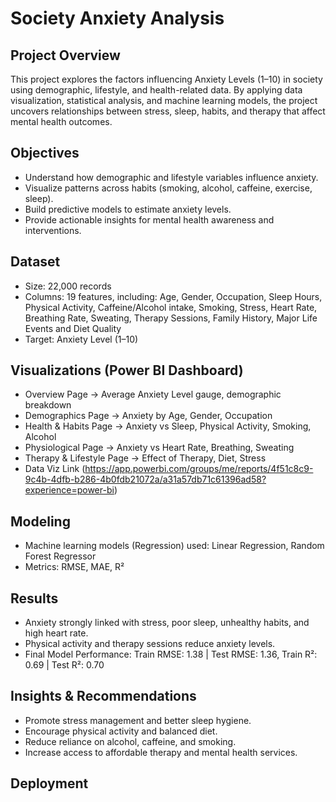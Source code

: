 # Society Anxiety Analysis

## Project Overview
This project explores the factors influencing Anxiety Levels (1–10) in society using demographic, lifestyle, and health-related data. By applying data visualization, statistical analysis, and machine learning models, the project uncovers relationships between stress, sleep, habits, and therapy that affect mental health outcomes.

## Objectives
- Understand how demographic and lifestyle variables influence anxiety.
- Visualize patterns across habits (smoking, alcohol, caffeine, exercise, sleep).
- Build predictive models to estimate anxiety levels.
- Provide actionable insights for mental health awareness and interventions.

## Dataset
- Size: 22,000 records
- Columns: 19 features, including: Age, Gender, Occupation, Sleep Hours, Physical Activity, Caffeine/Alcohol intake, Smoking, Stress, Heart Rate, Breathing Rate, Sweating, Therapy Sessions, Family History, Major Life Events and Diet Quality
- Target: Anxiety Level (1–10)

## Visualizations (Power BI Dashboard)
- Overview Page → Average Anxiety Level gauge, demographic breakdown
- Demographics Page → Anxiety by Age, Gender, Occupation
- Health & Habits Page → Anxiety vs Sleep, Physical Activity, Smoking, Alcohol
- Physiological Page → Anxiety vs Heart Rate, Breathing, Sweating
- Therapy & Lifestyle Page → Effect of Therapy, Diet, Stress
- Data Viz Link (https://app.powerbi.com/groups/me/reports/4f51c8c9-9c4b-4dfb-b286-4b0fdb21072a/a31a57db71c61396ad58?experience=power-bi)

## Modeling

- Machine learning models (Regression) used: Linear Regression, Random Forest Regressor
- Metrics: RMSE, MAE, R²

## Results
- Anxiety strongly linked with stress, poor sleep, unhealthy habits, and high heart rate.
- Physical activity and therapy sessions reduce anxiety levels.
- Final Model Performance: Train RMSE: 1.38 | Test RMSE: 1.36, Train R²: 0.69 | Test R²: 0.70

## Insights & Recommendations
- Promote stress management and better sleep hygiene.
- Encourage physical activity and balanced diet.
- Reduce reliance on alcohol, caffeine, and smoking.
- Increase access to affordable therapy and mental health services.

## Deployment
